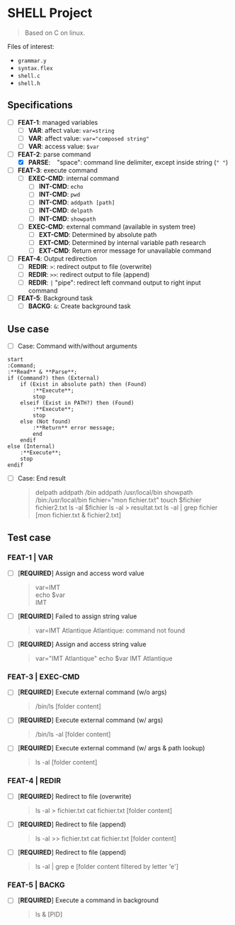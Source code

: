 # SHELL Project

> Based on C on linux.

Files of interest:

- `grammar.y`
- `syntax.flex`
- `shell.c`
- `shell.h`

## Specifications

- [ ] **FEAT-1**: managed variables
  - [ ] **VAR**: affect value: `var=string`
  - [ ] **VAR**: affect value: `var="composed string"`
  - [ ] **VAR**: access value: `$var`
- [ ] **FEAT-2**: parse command
  - [x] **PARSE**: ` ` "space": command line delimiter, except inside string (`" "`)
- [ ] **FEAT-3**: execute command
  - [ ] **EXEC-CMD**: internal command
    - [ ] **INT-CMD**: `echo`
    - [ ] **INT-CMD**: `pwd`
    - [ ] **INT-CMD**: `addpath [path]`
    - [ ] **INT-CMD**: `delpath`
    - [ ] **INT-CMD**: `showpath`
  - [ ] **EXEC-CMD**: external command (available in system tree)
    - [ ] **EXT-CMD**: Determined by absolute path
    - [ ] **EXT-CMD**: Determined by internal variable path research
    - [ ] **EXT-CMD**: Return error message for unavailable command
- [ ] **FEAT-4**: Output redirection
  - [ ] **REDIR**: `>`: redirect output to file (overwrite)
  - [ ] **REDIR**: `>>`: redirect output to file (append)
  - [ ] **REDIR**: `|` "pipe": redirect left command output to right input command
- [ ] **FEAT-5**: Background task
  - [ ] **BACKG**: `&`: Create background task

## Use case

- [ ] Case: Command with/without arguments

```puml
start
:Command;
:**Read** & **Parse**;
if (Command?) then (External)
    if (Exist in absolute path) then (Found)
        :**Execute**;
        stop
    elseif (Exist in PATH?) then (Found)
        :**Execute**;
        stop
    else (Not found)
        :**Return** error message;
        end
    endif
else (Internal)
    :**Execute**;
    stop
endif
```

- [ ] Case: End result

    > delpath
    > addpath /bin
    > addpath /usr/local/bin
    > showpath
    /bin:/usr/local/bin
    > fichier="mon fichier.txt"
    > touch $fichier fichier2.txt
    > ls -al $fichier
    > ls -al > resultat.txt
    > ls -al | grep fichier
    [mon fichier.txt & fichier2.txt]

## Test case

### FEAT-1 | VAR

- [ ] [**REQUIRED**] Assign and access word value

  > var=IMT  
  > echo $var  
  IMT

- [ ] [**REQUIRED**] Failed to assign string value

  > var=IMT Atlantique
  Atlantique: command not found

- [ ] [**REQUIRED**] Assign and access string value

  > var="IMT Atlantique"
  > echo $var
  IMT Atlantique

### FEAT-3 | EXEC-CMD

- [ ] [**REQUIRED**] Execute external command (w/o args)

  > /bin/ls
  [folder content]

- [ ] [**REQUIRED**] Execute external command (w/ args)

  > /bin/ls -al
  [folder content]

- [ ] [**REQUIRED**] Execute external command (w/ args & path lookup)

  > ls -al
  [folder content]

### FEAT-4 | REDIR

- [ ] [**REQUIRED**] Redirect to file (overwrite)

  > ls -al > fichier.txt
  > cat fichier.txt
  [folder content]

- [ ] [**REQUIRED**] Redirect to file (append)

  > ls -al >> fichier.txt
  > cat fichier.txt
  [folder content]

- [ ] [**REQUIRED**] Redirect to file (append)

  > ls -al | grep e
  [folder content filtered by letter 'e']

### FEAT-5 | BACKG

- [ ] [**REQUIRED**] Execute a command in background

  > ls &
  [PID]
